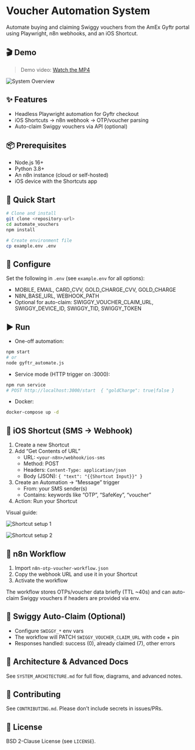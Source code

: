 # Voucher Automation System

Automate buying and claiming Swiggy vouchers from the AmEx Gyftr portal using Playwright, n8n webhooks, and an iOS Shortcut.

## 🎬 Demo

> Demo video: [Watch the MP4](assets/Voucher%20Automation.mp4)

![System Overview](assets/image.png)

## ✨ Features

- Headless Playwright automation for Gyftr checkout
- iOS Shortcuts → n8n webhook → OTP/voucher parsing
- Auto-claim Swiggy vouchers via API (optional)

## 📦 Prerequisites

- Node.js 16+
- Python 3.8+
- An n8n instance (cloud or self-hosted)
- iOS device with the Shortcuts app

## 🚀 Quick Start

```bash
# Clone and install
git clone <repository-url>
cd automate_vouchers
npm install

# Create environment file
cp example.env .env
```

## 🔧 Configure

Set the following in `.env` (see `example.env` for all options):

- MOBILE, EMAIL, CARD_CVV, GOLD_CHARGE_CVV, GOLD_CHARGE
- N8N_BASE_URL, WEBHOOK_PATH
- Optional for auto-claim: SWIGGY_VOUCHER_CLAIM_URL, SWIGGY_DEVICE_ID, SWIGGY_TID, SWIGGY_TOKEN

## ▶️ Run

- One-off automation:

```bash
npm start
# or
node gyftr_automate.js
```

- Service mode (HTTP trigger on :3000):

```bash
npm run service
# POST http://localhost:3000/start  { "goldCharge": true|false }
```

- Docker:

```bash
docker-compose up -d
```

## 📱 iOS Shortcut (SMS → Webhook)

1. Create a new Shortcut
2. Add “Get Contents of URL”
   - URL: `<your-n8n>/webhook/ios-sms`
   - Method: POST
   - Headers: `Content-Type: application/json`
   - Body (JSON): `{ "text": "{{Shortcut Input}}" }`
3. Create an Automation → “Message” trigger
   - From: your SMS sender(s)
   - Contains: keywords like “OTP”, “SafeKey”, “voucher”
4. Action: Run your Shortcut

Visual guide:

![Shortcut setup 1](assets/setting_up_shortcut.png)

![Shortcut setup 2](assets/setting_up_shortcut_2.png)

## 🔁 n8n Workflow

1. Import `n8n-otp-voucher-workflow.json`
2. Copy the webhook URL and use it in your Shortcut
3. Activate the workflow

The workflow stores OTPs/voucher data briefly (TTL ~40s) and can auto-claim Swiggy vouchers if headers are provided via env.

## 🎫 Swiggy Auto-Claim (Optional)

- Configure `SWIGGY_*` env vars
- The workflow will PATCH `SWIGGY_VOUCHER_CLAIM_URL` with code + pin
- Responses handled: success (0), already claimed (7), other errors

## 🧱 Architecture & Advanced Docs

See `SYSTEM_ARCHITECTURE.md` for full flow, diagrams, and advanced notes.

## 🤝 Contributing

See `CONTRIBUTING.md`. Please don’t include secrets in issues/PRs.

## 📄 License

BSD 2-Clause License (see `LICENSE`).
